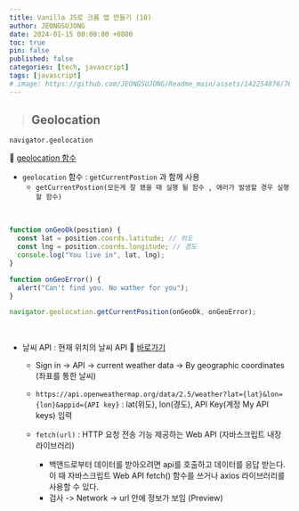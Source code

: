 ```yaml
---
title: Vanilla JS로 크롬 앱 만들기 (10)
author: JEONGSUJONG
date: 2024-01-15 00:00:00 +0800
toc: true
pin: false
published: false
categories: [tech, javascript]
tags: [javascript]
# image: https://github.com/JEONGSUJONG/Readme_main/assets/142254876/7607d850-fd45-47a2-9bc2-7c2983db77f1
---
```


> ## Geolocation

`navigator.geolocation`

🌱 [geolocation 함수](https://developer.mozilla.org/ko/docs/Web/API/Geolocation)

- `geolocation` 함수 : `getCurrentPostion` 과 함께 사용
  - `getCurrentPostion(모든게 잘 됐을 때 실행 될 함수 , 에러가 발생할 경우 실행할 함수)`

<br>

```javascript
function onGeoOk(position) {
  const lat = position.coords.latitude; // 위도
  const lng = position.coords.longitude; // 경도
  console.log("You live in", lat, lng);
}

function onGeoError() {
  alert("Can't find you. No wather for you");
}

navigator.geolocation.getCurrentPosition(onGeoOk, onGeoError);
```

<br>

- 날씨 API : 현재 위치의 날씨 API 🌱 [바로가기](https://openweathermap.org/)

  - Sign in -> API -> current weather data -> By geographic coordinates (좌표를 통한 날씨)

  - `https://api.openweathermap.org/data/2.5/weather?lat={lat}&lon={lon}&appid={API key}` : lat(위도), lon(경도), API Key(계정 My API keys) 입력

  - `fetch(url)` : HTTP 요청 전송 기능 제공하는 Web API (자바스크립트 내장 라이브러리)

    - 백앤드로부터 데이터를 받아오려면 api를 호출하고 데이터를 응답 받는다. 이 때 자바스크립트 Web API fetch() 함수를 쓰거나 axios 라이브러리를 사용할 수 있다.
    - 검사 -> Network -> url 안에 정보가 보임 (Preview)

